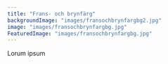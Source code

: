 ```yaml
---
title: "Frans- och brynfärg"
backgroundImage: "images/fransochbrynfargbg2.jpg"
image: "images/fransochbrynfargbg.jpg"
FeaturedImage: "images/fransochbrynfargbg.jpg"
---
```


Lorum ipsum